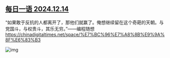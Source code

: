 <!--1734217486000-->
[每日一语 2024.12.14](https://chinadigitaltimes.net/chinese/713999.html)
------

<p>“如果敢于反抗的人都离开了，那他们就赢了。俺想继续留在这个奇葩的天朝。与党国斗，与权贵斗，其乐无穷。”——编程随想 <a href="https://chinadigitaltimes.net/space/%E7%BC%96%E7%A8%8B%E9%9A%8F%E6%83%B3">https://chinadigitaltimes.net/space/%E7%BC%96%E7%A8%8B%E9%9A%8F%E6%83%B3</a></p><p><img decoding="async" src="https://chinadigitaltimes.net/chinese/files/2024/12/20241214_dailyquote.png" alt="img"></p><div class="addtoany_share_save_container addtoany_content addtoany_content_bottom"><div class="a2a_kit a2a_kit_size_32 addtoany_list" data-a2a-url="https://chinadigitaltimes.net/chinese/713999.html" data-a2a-title="每日一语 2024.12.14"><a class="a2a_button_facebook" href="https://www.addtoany.com/add_to/facebook?linkurl=https%3A%2F%2Fchinadigitaltimes.net%2Fchinese%2F713999.html&amp;linkname=%E6%AF%8F%E6%97%A5%E4%B8%80%E8%AF%AD%202024.12.14" title="Facebook" rel="nofollow noopener" target="_blank"></a><a class="a2a_button_twitter" href="https://www.addtoany.com/add_to/twitter?linkurl=https%3A%2F%2Fchinadigitaltimes.net%2Fchinese%2F713999.html&amp;linkname=%E6%AF%8F%E6%97%A5%E4%B8%80%E8%AF%AD%202024.12.14" title="Twitter" rel="nofollow noopener" target="_blank"></a><a class="a2a_button_telegram" href="https://www.addtoany.com/add_to/telegram?linkurl=https%3A%2F%2Fchinadigitaltimes.net%2Fchinese%2F713999.html&amp;linkname=%E6%AF%8F%E6%97%A5%E4%B8%80%E8%AF%AD%202024.12.14" title="Telegram" rel="nofollow noopener" target="_blank"></a><a class="a2a_button_reddit" href="https://www.addtoany.com/add_to/reddit?linkurl=https%3A%2F%2Fchinadigitaltimes.net%2Fchinese%2F713999.html&amp;linkname=%E6%AF%8F%E6%97%A5%E4%B8%80%E8%AF%AD%202024.12.14" title="Reddit" rel="nofollow noopener" target="_blank"></a><a class="a2a_button_whatsapp" href="https://www.addtoany.com/add_to/whatsapp?linkurl=https%3A%2F%2Fchinadigitaltimes.net%2Fchinese%2F713999.html&amp;linkname=%E6%AF%8F%E6%97%A5%E4%B8%80%E8%AF%AD%202024.12.14" title="WhatsApp" rel="nofollow noopener" target="_blank"></a><a class="a2a_button_email" href="https://www.addtoany.com/add_to/email?linkurl=https%3A%2F%2Fchinadigitaltimes.net%2Fchinese%2F713999.html&amp;linkname=%E6%AF%8F%E6%97%A5%E4%B8%80%E8%AF%AD%202024.12.14" title="Email" rel="nofollow noopener" target="_blank"></a><a class="a2a_button_copy_link" href="https://www.addtoany.com/add_to/copy_link?linkurl=https%3A%2F%2Fchinadigitaltimes.net%2Fchinese%2F713999.html&amp;linkname=%E6%AF%8F%E6%97%A5%E4%B8%80%E8%AF%AD%202024.12.14" title="Copy Link" rel="nofollow noopener" target="_blank"></a><a class="a2a_dd addtoany_share_save addtoany_share" href="https://www.addtoany.com/share"></a></div></div>

